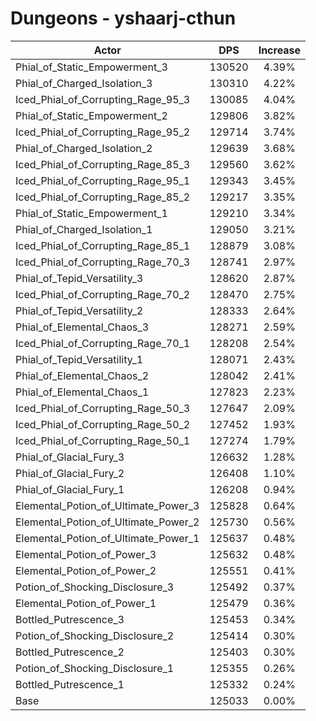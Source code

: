 # Dungeons - yshaarj-cthun
| Actor | DPS | Increase |
|---|:---:|:---:|
|Phial_of_Static_Empowerment_3|130520|4.39%|
|Phial_of_Charged_Isolation_3|130310|4.22%|
|Iced_Phial_of_Corrupting_Rage_95_3|130085|4.04%|
|Phial_of_Static_Empowerment_2|129806|3.82%|
|Iced_Phial_of_Corrupting_Rage_95_2|129714|3.74%|
|Phial_of_Charged_Isolation_2|129639|3.68%|
|Iced_Phial_of_Corrupting_Rage_85_3|129560|3.62%|
|Iced_Phial_of_Corrupting_Rage_95_1|129343|3.45%|
|Iced_Phial_of_Corrupting_Rage_85_2|129217|3.35%|
|Phial_of_Static_Empowerment_1|129210|3.34%|
|Phial_of_Charged_Isolation_1|129050|3.21%|
|Iced_Phial_of_Corrupting_Rage_85_1|128879|3.08%|
|Iced_Phial_of_Corrupting_Rage_70_3|128741|2.97%|
|Phial_of_Tepid_Versatility_3|128620|2.87%|
|Iced_Phial_of_Corrupting_Rage_70_2|128470|2.75%|
|Phial_of_Tepid_Versatility_2|128333|2.64%|
|Phial_of_Elemental_Chaos_3|128271|2.59%|
|Iced_Phial_of_Corrupting_Rage_70_1|128208|2.54%|
|Phial_of_Tepid_Versatility_1|128071|2.43%|
|Phial_of_Elemental_Chaos_2|128042|2.41%|
|Phial_of_Elemental_Chaos_1|127823|2.23%|
|Iced_Phial_of_Corrupting_Rage_50_3|127647|2.09%|
|Iced_Phial_of_Corrupting_Rage_50_2|127452|1.93%|
|Iced_Phial_of_Corrupting_Rage_50_1|127274|1.79%|
|Phial_of_Glacial_Fury_3|126632|1.28%|
|Phial_of_Glacial_Fury_2|126408|1.10%|
|Phial_of_Glacial_Fury_1|126208|0.94%|
|Elemental_Potion_of_Ultimate_Power_3|125828|0.64%|
|Elemental_Potion_of_Ultimate_Power_2|125730|0.56%|
|Elemental_Potion_of_Ultimate_Power_1|125637|0.48%|
|Elemental_Potion_of_Power_3|125632|0.48%|
|Elemental_Potion_of_Power_2|125551|0.41%|
|Potion_of_Shocking_Disclosure_3|125492|0.37%|
|Elemental_Potion_of_Power_1|125479|0.36%|
|Bottled_Putrescence_3|125453|0.34%|
|Potion_of_Shocking_Disclosure_2|125414|0.30%|
|Bottled_Putrescence_2|125403|0.30%|
|Potion_of_Shocking_Disclosure_1|125355|0.26%|
|Bottled_Putrescence_1|125332|0.24%|
|Base|125033|0.00%|
